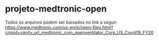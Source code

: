 # projeto-medtronic-open

Todos os arquivos podem ser baixados no link a seguir:
https://www.medtronic.com/us-en/e/open-files.html?cmpid=vanity_url_medtronic_com_openventilator_Corp_US_Covid19_FY20
